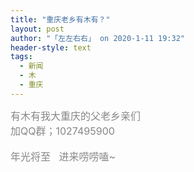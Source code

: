 ```yaml
---
title: "重庆老乡有木有？"
layout: post
author: "「左左右右」 on 2020-1-11 19:32"
header-style: text
tags:
  - 新闻
  - 木
  - 重庆
---
```


<head></head>
<body>
 <font color="#878787"><font face="Tahoma, &amp;quot"><font style="font-size:16px">有木有我大重庆的父老乡亲们</font></font></font>
 <br> 
 <font color="#878787"><font face="Tahoma, &amp;quot"><font style="font-size:16px">加QQ群；1027495900</font></font></font>
 <br> 
 <br> 
 <font color="#878787"><font face="Tahoma, &amp;quot"><font style="font-size:16px">年光将至&nbsp; &nbsp;进来唠唠嗑~</font></font></font>
 <br>
</body>


